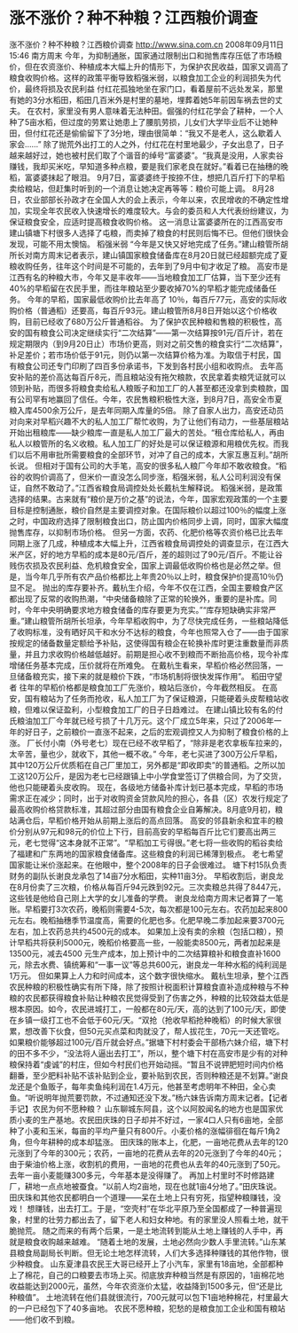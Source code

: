 # 涨不涨价？种不种粮？江西粮价调查

涨不涨价？种不种粮？江西粮价调查
http://www.sina.com.cn  2008年09月11日15:46  南方周末
今年，为抑制通胀，国家通过限制出口和抛售库存压低了市场粮价，但在农资涨价、种植成本大幅上升的情形下，为保护农民收益，国家又调高了粮食收购价格。这样的政策平衡导致稻强米弱，以粮食加工企业的利润损失为代价，最终将损及农民利益
付红花孤独地坐在家门口，看着屋前不远处发呆，那里有她的3分水稻田，稻田几百米外是村里的墓地，埋葬着她5年前因车祸去世的丈夫。
在农村，家里没有男人意味着无法种田。倔强的付红花学会了耕种，一个人种了5亩水稻，但过度的劳累让她患上了腰肌劳损，儿女们大学毕业后不让她种田，但付红花还是偷偷留下了3分地，理由很简单：“我又不是老人，这么歇着人家会……”
除了抛荒外出打工的人之外，付红花在村里地最少，子女出息了，日子越来越好过，她也被村民们取了个谐音的绰号“富婆婆”。“我真是没用，人家卖谷赚钱，我却买米吃，早知道多种点粮，要是我们家老良在就好。”看着已在抽穗的晚稻，富婆婆抹起了眼泪。
9月7日，富婆婆终于按捺不住，想把几百斤打下的早稻卖给粮站，但赶集时听到的一个消息让她决定再等等：粮价可能上调。
8月28日，农业部部长孙政才在全国人大的会上表示，今年以来，农民增收的不确定性增加，实现全年农民收入快速增长的难度较大。与会的委员和人大代表纷纷建议，为保证粮食安全，应适时提高粮食收购价格。
这一消息让富婆婆所在的江西高安市建山镇塘下村很多人选择了屯粮，而卖掉了粮食的村民则后悔不已。但他们很快会发现，可能不用太懊恼。
稻强米弱
“今年是又快又好地完成了任务。”建山粮管所胡所长对南方周末记者表示，建山镇国家粮食储备库在8月20日就已经超额完成了夏粮收购任务，往年这个时间是不可能的，去年到了9月中旬才收足了粮。
高安市是江西有名的种粮大市，今年又是丰收年——当地粮食加工厂估算，当下至少还有40%的早稻留在农民手里，而往年粮站至少要收掉70%的早稻才能完成储备任务。
今年的早稻，国家最低收购价比去年高了 10％，每百斤77元，高安的实际收购价格（普通稻）还要高，每百斤93元。建山粮管所8月8日开始以这个价格收购，目前已经收了680万公斤普通稻谷。
为了保护农民种粮和售粮的积极性，高安的国有粮食公司决定继续实行“二次结算”——第一次结算按91元/百斤计，若在规定期限内（到9月20日止）市场价更高，则对之前交售的粮食实行“二次结算”，补足差价；若市场价低于91元，则仍以第一次结算价格为准。为取信于村民，国有粮食公司还专门印刷了四百多份承诺书，下发到各村民小组和收购点。
去年高安补贴的差价高达每百斤8元，而且粮站没有拖欠粮款，农民拿着卖粮凭证就可以领到补贴，而很多将粮食卖给私人粮贩子和加工厂的人甚至都还没拿到卖粮款，国有公司罕有地赢回了信任。今年，农民售粮积极性大涨，到8月7日，高安全市夏粮入库4500余万公斤，是去年同期入库量的5倍。
除了自家人出力，高安还动员对向来对早稻兴趣不大的私人加工厂帮忙收购，为了让他们有动力，一些基层粮站开始出租粮库——缺少粮库一直是私人加工厂最大的苦处。“租仓库给私人，再由私人以粮管所的名义收粮。私人加工厂的好处是可以保证粮源和用粮优先权。而我们以后不用审批所需要粮食的全部环节，对冲了自己的成本，大家互惠互利。”胡所长说。
但相对于国有公司的大手笔，高安的很多私人粮厂今年却不敢收粮食。“稻谷的收购价调高了，但米价一直没怎么同步涨，稻强米弱，私人公司利润没有保证，自然不敢动了。”江西省粮食局调控处处长戴杭生解释说。
稻强米弱，是政策选择的结果。古来就有“粮价是万价之基”的说法，今年，国家宏观政策的一个主要目标是控制通胀，粮价自然是主要调控对象。在国际粮价以超过100％的幅度上涨之时，中国政府选择了限制粮食出口，防止国内价格同步上调，同时，国家大幅度抛售库存，以抑制市场价格。
但另一方面，农药、化肥价格等农资价格已比去年同期上涨了几成，种植成本大幅上升，江西省粮食局调控处的调查显示，在江西大米产区，好的地方早稻的成本是80元/百斤，差的超则过了90元/百斤。不能让谷贱伤农损及农民利益、危机粮食安全，国家上调最低收购价格也是必然之举。但是，当今年几乎所有农产品价格都比上年贵20％以上时，粮食保护价提高10％仍显不足。
抛出的库存要补齐。戴杭生介绍，今年不仅在江西，全国主要粮食产区都出现了反常的收购热潮，“中央储备粮除了正常的轮换外，重要的是补库。同时，今年中央明确要求地方粮食储备的库存要更为充实。”“库存短缺确实非常严重。”建山粮管所胡所长坦承，今年早稻收购中，为了尽快完成任务，一些粮站降低了收购标准，没有晒好风干和水分不达标的粮食，今年也照常入仓了——由于国家按规定的储备数量定额给予补贴，这使得国有粮企在轮换补库时更注重数量而非质量，并且力求收购价格越低越好。前期是担心收不到粮而不断抬高价格，现今补库增储任务基本完成，压价就将在所难免。
在戴杭生看来，早稻价格必然回落，一旦储备粮充实，接下来的就是粮价下跌，“市场机制将很快发挥作用”。
稻田守望者
往年的早稻价格都是粮食加工厂先涨价，粮站后涨价，今年截然相反。
在高安，国有粮站为了任务而抢收，私人加工厂为了保证粮源，只能硬着头皮帮粮站收粮，但难以保证盈利，小型粮食加工厂的日子日趋难过。
在建山镇比较有名的付氏粮油加工厂今年就已经亏损了十几万元。这个厂成立5年来，只过了2006年一年的好日子，之前粮价一直涨不起来，之后的宏观调控又人为抑制了粮食价格的上涨。
厂长付小南（外号老七）现在已经不收早稻了，“除非是老农拿板车拉来的，太辛苦，量也少，就收下，其他一概不收。”
今年，老七买进了300万公斤早稻，其中120万公斤优质稻在自己厂里加工，另外都是“即收即卖”的普通稻。之所以加工这120万公斤，是因为老七已经跟镇上中小学食堂签订了供粮合同，为了交货，他也只能硬着头皮收购。
现在，各级地方储备补库计划已基本完成，早稻的市场需求正在减少；同时，出于对收购资金贷款风险的担心，各县（区）农发行规定了最高收购价格贷款标准，其超过部分由国有粮食企业自筹解决。8月底9月初，粮站满仓后，早稻价格开始从前期上涨后的高点回落。
高安的邻县新余和宜丰的粮价分别从97元和98元的价位上下行，目前高安的早稻每百斤比它们要高出两三元，老七觉得“这本身就不正常”。“早稻加工亏得很。”老七将一些收购的稻谷卖给了福建和广东两地的国家粮食储备库。这些粮食的利润已稀薄到极点。
老七希望国家能让米价涨起来。在他眼中，整个2008年的日子会很难过。
塘下村15队负责财务的副队长谢良龙承包了14亩7分水稻田，实种11亩3分。
早稻收割后，谢良龙在8月份卖了三次粮，价格从每百斤94元跌到92元。三次卖粮总共得了8447元，这些钱是他给自己刚上大学的女儿准备的学费。
谢良龙给南方周末记者算了一笔账。早稻要打3次农药，晚稻则需要4-5次，每次都是100元左右。农药加起来800元左右。晚稻抽穗季节温度高，需要的化肥也多。化肥早晚二季加起来要3700元左右，加上农药总共约4500元的成本。
如果加上没有卖的余粮（包括口粮），预计早稻共将获利5000元，晚稻价格要高一些，一般能卖8500元，两者加起来是13500元，减去4500 元生产成本，加上预计中的二次结算粮补和粮食直补1600元，除去水费、镇统筹和“一事一议”等总共600元，谢良龙一年种水稻的纯利润是1万元。
但如果算上人力和时间成本，这个数字很快缩水。
戴杭生坦承，整个江西农民种粮的积极性确实有所下降，除了按照计税面积计算粮食直补造成种粮与不种粮的农民都获得粮食补贴让种粮农民觉得受到了伤害之外，种粮的比较效益太低是根本原因。如今，农民进城打工，一般都在80元/天，高的达到了100元/天，即使在乡镇一级打工也不会低于60元/天。“双抢（抢收早稻抢种晚稻）的时候大家很累，想改善下伙食，但50元买点菜和肉就没了，帮人拔花生，70元一天还管吃。如果粮价能够超过100元/百斤就会好点。”据塘下村村委会干部杨六妹介绍，塘下村的田不多不少，“没法将人逼出去打工”，所以，整个塘下村在高安市是少有的对种粮保持着“虔诚”的村庄，但如今村民们也开始动摇。“暂且不说钾肥短时间内价格翻番，至少肥料补贴不该补贴到企业，要补贴到农民，否则种粮还是不划算。”谢良龙还是个鱼贩子，每年卖鱼纯利润在1.4万元，他甚至考虑明年不种田，全心卖鱼。“听说明年抛荒要罚款，不过通知还没下发。”杨六妹告诉南方周末记者。【记者手记】农民为何不愿种粮？
山东聊城东阿县，这个以阿胶闻名的地方也是国家优质小麦的生产基地。农民田庆珠的日子却并不好过，一家4口人只有6亩地，全部种了小麦和玉米，每亩的平均产量只有800斤。小麦价格的涨幅徘徊在每斤1角2角，但今年耕种的成本却猛涨。
田庆珠的账本上，化肥，一亩地花费从去年的120元涨到了今年的300元；农药，一亩地的花费从去年的20元涨到了今年的40元；由于柴油价格上涨，收割机的费用，一亩地的花费也从去年的40元涨到了50元。去年一亩小麦能赚300多元，今年基本是没得赚了。
再加上村里时不时修路建厂，耕地一点点地被蚕食。“以前人均2亩地，现在也就1亩4分地了。”田庆珠说。
田庆珠和其他农民都明白一个道理——呆在土地上只有穷死，指望种粮赚钱，没戏！
想赚钱，出去打工。于是，“空壳村”在华北平原乃至全国都成了一种普遍现象，村里的壮劳力都出去了，留下老人和妇女种地。有的家里没人照看土地，就干脆抛荒。
随之而来的有两个后果，一是土地流转到能从土地上赚钱的人手中，再就是粮食收购越来越难。
“随着土地的发展，土地必然向少数人手里流转。”山东某县粮食局副局长判断。但无论土地怎样流转，人们大多选择种赚钱的其他作物，很少种粮食。
山东夏津县农民王大哥已经开上了小汽车，家里有18亩地，全部都种上了棉花，自己的口粮要去市场上买。彻底放弃种粮当然是有原因的，1亩棉花地收益能达到2000元，虽然，今年农资涨价太猛，收益降到1500多元，但“还是比种粮值”。
土地流转在他们县就很流行，700元就可以包下1亩地种棉花，村里最大的一户已经包下了40多亩地。
农民不愿种粮，犯愁的是粮食加工企业和国有粮站——他们收不到粮。

